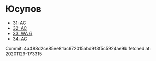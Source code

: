 # Юсупов
- [31: AC](31.md)
- [32: AC](32.md)
- [33: WA 6](33.md)
- [34: AC](34.md)

Commit: 4a488d2ce85ee81ac972015abd9f3f5c5924ae9b
 fetched at: 20201129-173315
